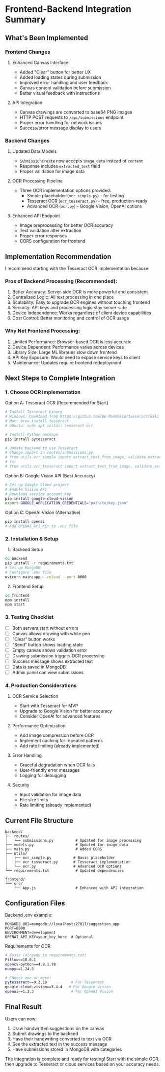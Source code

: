 # Frontend-Backend Integration Summary

## What's Been Implemented

### Frontend Changes
1. Enhanced Canvas Interface
   - Added "Clear" button for better UX
   - Added loading states during submission
   - Improved error handling and user feedback
   - Canvas content validation before submission
   - Better visual feedback with instructions

2. API Integration
   - Canvas drawings are converted to base64 PNG images
   - HTTP POST requests to `/api/submissions` endpoint
   - Proper error handling for network issues
   - Success/error message display to users

### Backend Changes
1. Updated Data Models
   - `SubmissionCreate` now accepts `image_data` instead of `content`
   - Response includes `extracted_text` field
   - Proper validation for image data

2. OCR Processing Pipeline
   - Three OCR implementation options provided:
     - Simple placeholder (`ocr_simple.py`) - for testing
     - Tesseract OCR (`ocr_tesseract.py`) - free, production-ready
     - Advanced OCR (`ocr.py`) - Google Vision, OpenAI options

3. Enhanced API Endpoint
   - Image preprocessing for better OCR accuracy
   - Text validation after extraction
   - Proper error responses
   - CORS configuration for frontend

## Implementation Recommendation

I recommend starting with the Tesseract OCR implementation because:

### Pros of Backend Processing (Recommended):
1. Better Accuracy: Server-side OCR is more powerful and consistent
2. Centralized Logic: All text processing in one place
3. Scalability: Easy to upgrade OCR engines without touching frontend
4. Security: API keys and processing logic stay server-side
5. Device Independence: Works regardless of client device capabilities
6. Cost Control: Better monitoring and control of OCR usage

### Why Not Frontend Processing:
1. Limited Performance: Browser-based OCR is less accurate
2. Device Dependent: Performance varies across devices
3. Library Size: Large ML libraries slow down frontend
4. API Key Exposure: Would need to expose service keys to client
5. Maintenance: Updates require frontend redeployment

## Next Steps to Complete Integration

### 1. Choose OCR Implementation

Option A: Tesseract OCR (Recommended for Start)
```bash
# Install Tesseract binary
# Windows: Download from https://github.com/UB-Mannheim/tesseract/wiki
# Mac: brew install tesseract
# Ubuntu: sudo apt install tesseract-ocr

# Install Python package
pip install pytesseract

# Update backend to use Tesseract
# Change import in routes/submissions.py:
# from utils.ocr_simple import extract_text_from_image, validate_extracted_text
# to:
# from utils.ocr_tesseract import extract_text_from_image, validate_extracted_text
```

Option B: Google Vision API (Best Accuracy)
```bash
# Set up Google Cloud project
# Enable Vision API
# Download service account key
pip install google-cloud-vision
export GOOGLE_APPLICATION_CREDENTIALS="path/to/key.json"
```

Option C: OpenAI Vision (Alternative)
```bash
pip install openai
# Add OPENAI_API_KEY to .env file
```

### 2. Installation & Setup

1. Backend Setup
```bash
cd backend
pip install -r requirements.txt
# Set up MongoDB
# Configure .env file
uvicorn main:app --reload --port 8000
```

2. Frontend Setup
```bash
cd frontend
npm install
npm start
```

### 3. Testing Checklist

- [ ] Both servers start without errors
- [ ] Canvas allows drawing with white pen
- [ ] "Clear" button works
- [ ] "Send" button shows loading state
- [ ] Empty canvas shows validation error
- [ ] Drawing submission triggers OCR processing
- [ ] Success message shows extracted text
- [ ] Data is saved in MongoDB
- [ ] Admin panel can view submissions

### 4. Production Considerations

1. OCR Service Selection
   - Start with Tesseract for MVP
   - Upgrade to Google Vision for better accuracy
   - Consider OpenAI for advanced features

2. Performance Optimization
   - Add image compression before OCR
   - Implement caching for repeated patterns
   - Add rate limiting (already implemented)

3. Error Handling
   - Graceful degradation when OCR fails
   - User-friendly error messages
   - Logging for debugging

4. Security
   - Input validation for image data
   - File size limits
   - Rate limiting (already implemented)

## Current File Structure

```
backend/
├── routes/
│   └── submissions.py          # Updated for image processing
├── models.py                   # Updated for image_data
├── main.py                     # Added CORS
├── utils/
│   ├── ocr_simple.py          # Basic placeholder
│   ├── ocr_tesseract.py       # Tesseract implementation
│   └── ocr.py                 # Advanced OCR options
└── requirements.txt            # Updated dependencies

frontend/
└── src/
    └── App.js                  # Enhanced with API integration
```

## Configuration Files

Backend .env example:
```env
MONGODB_URI=mongodb://localhost:27017/suggestion_app
PORT=8000
ENVIRONMENT=development
OPENAI_API_KEY=your_key_here  # Optional
```

Requirements for OCR:
```bash
# Basic (already in requirements.txt)
Pillow==10.0.1
opencv-python==4.8.1.78
numpy==1.24.3

# Choose one or more:
pytesseract==0.3.10           # For Tesseract
google-cloud-vision==3.4.4   # For Google Vision
openai==1.3.3                 # For OpenAI Vision
```

## Final Result

Users can now:
1. Draw handwritten suggestions on the canvas
2. Submit drawings to the backend
3. Have their handwriting converted to text via OCR
4. See the extracted text in the success message
5. Have submissions stored in MongoDB with categories

The integration is complete and ready for testing! Start with the simple OCR, then upgrade to Tesseract or cloud services based on your accuracy needs.